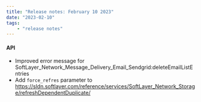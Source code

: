 ```yaml
---
title: "Release notes: February 10 2023"
date: "2023-02-10"
tags:
    - "release notes"
---
```


#### API
- Improved error message for SoftLayer_Network_Message_Delivery_Email_Sendgrid:deleteEmailListEntries
- Add `force_refres` parameter to https://sldn.softlayer.com/reference/services/SoftLayer_Network_Storage/refreshDependentDuplicate/